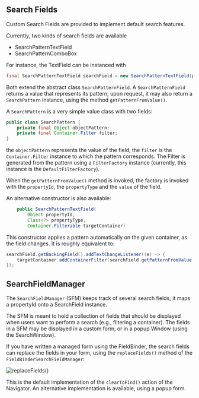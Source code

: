 ## Search Fields

Custom Search Fields are provided to implement default search features.

Currently, two kinds of search fields are available 

* SearchPatternTextField
* SearchPatternComboBox

For instance, the TextField can be instanced with

```java
final SearchPatternTextField searchField = new SearchPatternTextField(propertyId, propertyType);
```


Both extend the abstract class `SearchPatternField`. A `SearchPatternField` returns a value that represents its pattern; upon request, it may also return a `SearchPattern` instance, using the method `getPatternFromValue()`.

A `SearchPattern` is a very simple value class with two fields:

```java
public class SearchPattern {
    private final Object objectPattern;
    private final Container.Filter filter;
}
```

the `objectPattern` represents the value of the field, the `filter` is the `Container.Filter` instance to which the pattern corresponds. The Filter is generated from the pattern using a `FilterFactory` instance (currently, this instance is the `DefaultFilterFactory`).

When the `getPatternFromValue()` method is invoked, the factory is invoked with the `propertyId`, the `propertyType` and the `value` of the field. 



An alternative constructor is also available:

```java
    public SearchPatternTextField(
    	Object propertyId, 
    	Class<?> propertyType, 
    	Container.Filterable targetContainer)
```
This constructor applies a pattern automatically on the given container, as the field changes. It is roughly equivalent to:

```java
searchField.getBackingField().addTextChangeListener((e) -> {
	targetContainer.addContainerFilter(searchField.getPatternFromValue().getFilter());
});

```


## SearchFieldManager

The `SearchFieldManager` (SFM) keeps track of several search fields; it maps a propertyId onto a SearchField instance. 

The SFM is meant to hold a collection of fields that should be displayed when users want to perform a search (e.g., filtering a container). The fields in a SFM may be displayed in a custom form, or in a popup Window (using the SearchWindow). 

If you have written a managed form using the FieldBinder, the search fields can replace the fields in your form, using the `replaceFields()` method of the `FieldBinderSearchFieldManager`:

![replaceFields()](http://i.imgur.com/m0xhPEe.png)

This is the default implementation of the `clearToFind()` action of the Navigator. An alternative implementation is available, using a popup form.



